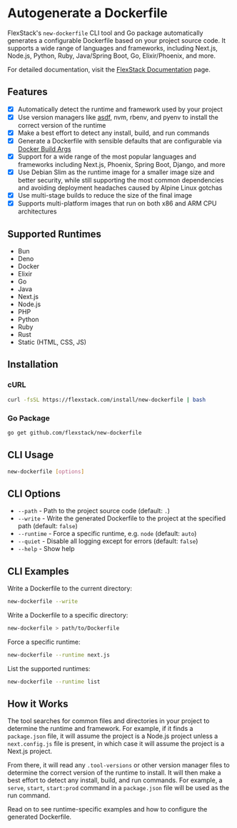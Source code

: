 # Autogenerate a Dockerfile

FlexStack's `new-dockerfile` CLI tool and Go package automatically generates a configurable Dockerfile 
based on your project source code. It supports a wide range of languages and frameworks, including Next.js, 
Node.js, Python, Ruby, Java/Spring Boot, Go, Elixir/Phoenix, and more.

For detailed documentation, visit the [FlexStack Documentation](https://flexstack.com/docs/languages-and-frameworks/autogenerate-dockerfile) page.

## Features

- [x] Automatically detect the runtime and framework used by your project
- [x] Use version managers like [asdf](https://github.com/asdf-vm), nvm, rbenv, and pyenv to install the correct version of the runtime
- [x] Make a best effort to detect any install, build, and run commands
- [x] Generate a Dockerfile with sensible defaults that are configurable via [Docker Build Args](https://docs.docker.com/build/guide/build-args/)
- [x] Support for a wide range of the most popular languages and frameworks including Next.js, Phoenix, Spring Boot, Django, and more
- [x] Use Debian Slim as the runtime image for a smaller image size and better security, while still supporting the most common dependencies and avoiding deployment headaches caused by Alpine Linux gotchas
- [x] Use multi-stage builds to reduce the size of the final image
- [x] Supports multi-platform images that run on both x86 and ARM CPU architectures

## Supported Runtimes

- Bun
- Deno
- Docker
- Elixir
- Go
- Java
- Next.js
- Node.js
- PHP
- Python
- Ruby
- Rust
- Static (HTML, CSS, JS)

## Installation

### cURL

```sh
curl -fsSL https://flexstack.com/install/new-dockerfile | bash
```

### Go Package

```sh
go get github.com/flexstack/new-dockerfile
```

## CLI Usage

```sh
new-dockerfile [options]
```

## CLI Options

- `--path` - Path to the project source code (default: `.`)
- `--write` - Write the generated Dockerfile to the project at the specified path (default: `false`)
- `--runtime` - Force a specific runtime, e.g. `node` (default: `auto`)
- `--quiet` - Disable all logging except for errors (default: `false`)
- `--help` - Show help

## CLI Examples

Write a Dockerfile to the current directory:
```sh
new-dockerfile --write
```

Write a Dockerfile to a specific directory:
```sh
new-dockerfile > path/to/Dockerfile
```

Force a specific runtime:
```sh
new-dockerfile --runtime next.js
```

List the supported runtimes:
```sh
new-dockerfile --runtime list
```

## How it Works

The tool searches for common files and directories in your project to determine the runtime and framework.
For example, if it finds a `package.json` file, it will assume the project is a Node.js project unless
a `next.config.js` file is present, in which case it will assume the project is a Next.js project.

From there, it will read any `.tool-versions` or other version manager files to determine the correct version
of the runtime to install. It will then make a best effort to detect any install, build, and run commands.
For example, a `serve`, `start`, `start:prod` command in a `package.json` file will be used as the run command.

Read on to see runtime-specific examples and how to configure the generated Dockerfile.